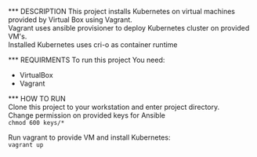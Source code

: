 *** DESCRIPTION
This project installs Kubernetes on virtual machines provided by Virtual Box using Vagrant.  
Vagrant uses ansible provisioner to deploy Kubernetes cluster on provided VM's.  
Installed Kubernetes uses cri-o as container runtime

*** REQUIRMENTS 
To run this project You need:  
- VirtualBox  
- Vagrant  

*** HOW TO RUN  
Clone this project to your workstation and enter project directory.  
Change permission on provided keys for Ansible  
`chmod 600 keys/*`

Run vagrant to provide VM and install Kubernetes:  
`vagrant up`

